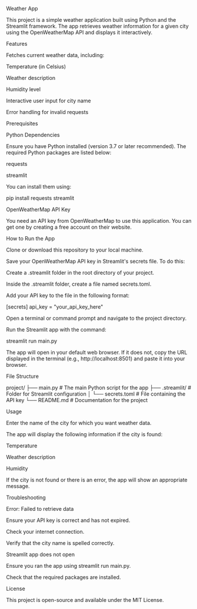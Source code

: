 Weather App

This project is a simple weather application built using Python and the Streamlit framework. The app retrieves weather information for a given city using the OpenWeatherMap API and displays it interactively.

Features

Fetches current weather data, including:

Temperature (in Celsius)

Weather description

Humidity level

Interactive user input for city name

Error handling for invalid requests

Prerequisites

Python Dependencies

Ensure you have Python installed (version 3.7 or later recommended). The required Python packages are listed below:

requests

streamlit

You can install them using:

pip install requests streamlit

OpenWeatherMap API Key

You need an API key from OpenWeatherMap to use this application. You can get one by creating a free account on their website.

How to Run the App

Clone or download this repository to your local machine.

Save your OpenWeatherMap API key in Streamlit's secrets file. To do this:

Create a .streamlit folder in the root directory of your project.

Inside the .streamlit folder, create a file named secrets.toml.

Add your API key to the file in the following format:

[secrets]
api_key = "your_api_key_here"

Open a terminal or command prompt and navigate to the project directory.

Run the Streamlit app with the command:

streamlit run main.py

The app will open in your default web browser. If it does not, copy the URL displayed in the terminal (e.g., http://localhost:8501) and paste it into your browser.

File Structure

project/
├── main.py            # The main Python script for the app
├── .streamlit/        # Folder for Streamlit configuration
│   └── secrets.toml   # File containing the API key
└── README.md          # Documentation for the project

Usage

Enter the name of the city for which you want weather data.

The app will display the following information if the city is found:

Temperature

Weather description

Humidity

If the city is not found or there is an error, the app will show an appropriate message.

Troubleshooting

Error: Failed to retrieve data

Ensure your API key is correct and has not expired.

Check your internet connection.

Verify that the city name is spelled correctly.

Streamlit app does not open

Ensure you ran the app using streamlit run main.py.

Check that the required packages are installed.

License

This project is open-source and available under the MIT License.